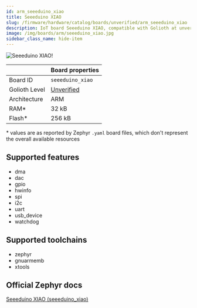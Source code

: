 ```yaml
---
id: arm_seeeduino_xiao
title: Seeeduino XIAO
slug: /firmware/hardware/catalog/boards/unverified/arm_seeeduino_xiao
description: IoT board Seeeduino XIAO, compatible with Golioth at unverified level.
image: /img/boards/arm/seeeduino_xiao.jpg
sidebar_class_name: hide-item
---
```


[//]: # (This is an auto-generated file, do not edit! Changes to it will be lost upon re-generation)

![Seeeduino XIAO!](/img/boards/arm/seeeduino_xiao.jpg "Seeeduino XIAO")

|                | Board properties     |
| -------------  | -------------------- |
| Board ID       | `seeeduino_xiao` |
| Golioth Level  | [Unverified](/firmware/hardware#unverified-boards) |
| Architecture   | ARM |
| RAM*           | 32 kB |
| Flash*         | 256 kB |

\* values are as reported by Zephyr `.yaml` board files, which don't represent the overall available resources



## Supported features

* dma
* dac
* gpio
* hwinfo
* spi
* i2c
* uart
* usb_device
* watchdog

## Supported toolchains

* zephyr
* gnuarmemb
* xtools

## Official Zephyr docs

[Seeeduino XIAO (seeeduino_xiao)](https://docs.zephyrproject.org/3.6.0/boards/arm/seeeduino_xiao/doc/index.html)
